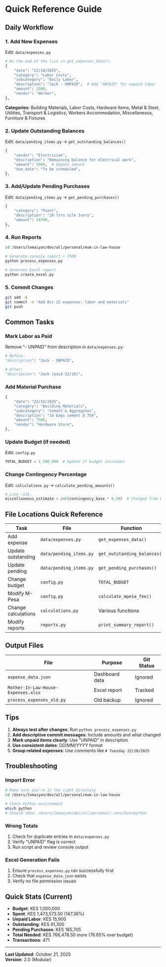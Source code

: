 # Quick Reference Guide

## Daily Workflow

### 1. Add New Expenses
Edit: `data/expenses.py`

```python
# At the end of the list in get_expenses_data():
{
    "date": "22/10/2025",
    "category": "Labor Costs",
    "subcategory": "Daily Labor", 
    "description": "Jack - UNPAID",  # Add "UNPAID" for unpaid labor
    "amount": 1500,
    "vendor": "Worker",
},
```

**Categories**: Building Materials, Labor Costs, Hardware Items, Metal & Steel, Utilities, Transport & Logistics, Workers Accommodation, Miscellaneous, Furniture & Fixtures

### 2. Update Outstanding Balances
Edit: `data/pending_items.py` → `get_outstanding_balances()`

```python
{
    "vendor": "Electrician",
    "description": "Remaining balance for electrical work",
    "amount": 5000,  # Update amount
    "due_date": "To be scheduled",
},
```

### 3. Add/Update Pending Purchases
Edit: `data/pending_items.py` → `get_pending_purchases()`

```python
{
    "category": "Paint",
    "description": "20 ltrs silk Ivory",
    "amount": 14700,
},
```

### 4. Run Reports
```bash
cd /Users/lemaiyan/dev/all/personal/mum-in-law-house

# Generate console report + JSON
python process_expenses.py

# Generate Excel report  
python create_excel.py
```

### 5. Commit Changes
```bash
git add -A
git commit -m "Add Oct 22 expenses: labor and materials"
git push
```

## Common Tasks

### Mark Labor as Paid
Remove "- UNPAID" from description in `data/expenses.py`:
```python
# Before:
"description": "Jack - UNPAID",

# After:
"description": "Jack (paid 22/10)",
```

### Add Material Purchase
```python
{
    "date": "22/10/2025",
    "category": "Building Materials",
    "subcategory": "Cement & Aggregates",
    "description": "10 bags cement @ 750",
    "amount": 7500,
    "vendor": "Hardware Store",
},
```

### Update Budget (if needed)
Edit: `config.py`
```python
TOTAL_BUDGET = 1_500_000  # Update if budget increases
```

### Change Contingency Percentage
Edit: `calculations.py` → `calculate_pending_amounts()`
```python
# Line ~116
miscellaneous_estimate = int(contingency_base * 0.20)  # Changed from 0.15
```

## File Locations Quick Reference

| Task | File | Function |
|------|------|----------|
| Add expense | `data/expenses.py` | `get_expenses_data()` |
| Update outstanding | `data/pending_items.py` | `get_outstanding_balances()` |
| Update pending | `data/pending_items.py` | `get_pending_purchases()` |
| Change budget | `config.py` | `TOTAL_BUDGET` |
| Modify M-Pesa | `config.py` | `calculate_mpesa_fee()` |
| Change calculations | `calculations.py` | Various functions |
| Modify reports | `reports.py` | `print_summary_report()` |

## Output Files

| File | Purpose | Git Status |
|------|---------|------------|
| `expense_data.json` | Dashboard data | Ignored |
| `Mother-In-Law-House-Expenses.xlsx` | Excel report | Tracked |
| `process_expenses_old.py` | Old backup | Ignored |

## Tips

1. **Always test after changes**: Run `python process_expenses.py`
2. **Add descriptive commit messages**: Include amounts and what changed
3. **Mark unpaid items clearly**: Use "UNPAID" in description
4. **Use consistent dates**: DD/MM/YYYY format
5. **Group related expenses**: Use comments like `# Tuesday 22/10/2025`

## Troubleshooting

### Import Error
```bash
# Make sure you're in the right directory
cd /Users/lemaiyan/dev/all/personal/mum-in-law-house

# Check Python environment
which python
# Should show: /Users/lemaiyan/dev/all/personal/.venv/bin/python
```

### Wrong Totals
1. Check for duplicate entries in `data/expenses.py`
2. Verify "UNPAID" flag is correct
3. Run script and review console output

### Excel Generation Fails
1. Ensure `process_expenses.py` ran successfully first
2. Check that `expense_data.json` exists
3. Verify no file permission issues

## Quick Stats (Current)

- **Budget**: KES 1,000,000
- **Spent**: KES 1,473,573.50 (147.36%)
- **Unpaid Labor**: KES 15,900
- **Outstanding**: KES 91,300
- **Pending Purchases**: KES 185,705
- **Total Needed**: KES 766,478.50 more (76.65% over budget)
- **Transactions**: 471

---

**Last Updated**: October 21, 2025  
**Version**: 2.0 (Modular)
